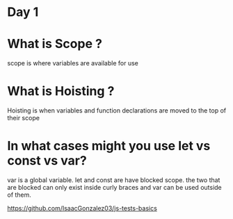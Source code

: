 # Day 1
# What is Scope ?
scope is where variables are available for use
# What is Hoisting ?
Hoisting is when variables and function declarations are moved to the top of their scope
# In what cases might you use let vs const vs var?
var is a global variable. let and const are have blocked scope.
the two that are blocked can only exist inside curly braces and var can be used outside of them.

https://github.com/IsaacGonzalez03/js-tests-basics